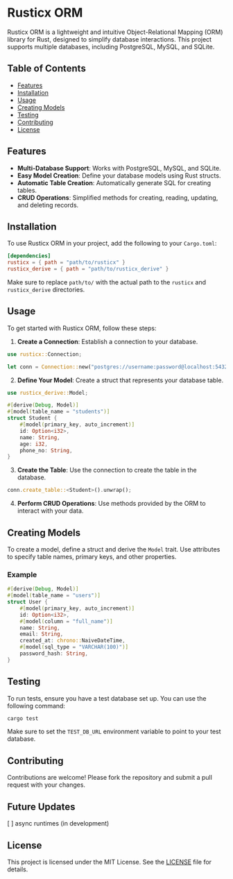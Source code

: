 # Rusticx ORM

Rusticx ORM is a lightweight and intuitive Object-Relational Mapping (ORM) library for Rust, designed to simplify database interactions. This project supports multiple databases, including PostgreSQL, MySQL, and SQLite.

## Table of Contents

- [Features](#features)
- [Installation](#installation)
- [Usage](#usage)
- [Creating Models](#creating-models)
- [Testing](#testing)
- [Contributing](#contributing)
- [License](#license)

## Features

- **Multi-Database Support**: Works with PostgreSQL, MySQL, and SQLite.
- **Easy Model Creation**: Define your database models using Rust structs.
- **Automatic Table Creation**: Automatically generate SQL for creating tables.
- **CRUD Operations**: Simplified methods for creating, reading, updating, and deleting records.

## Installation

To use Rusticx ORM in your project, add the following to your `Cargo.toml`:

```toml
[dependencies]
rusticx = { path = "path/to/rusticx" }
rusticx_derive = { path = "path/to/rusticx_derive" }
```

Make sure to replace `path/to/` with the actual path to the `rusticx` and `rusticx_derive` directories.

## Usage

To get started with Rusticx ORM, follow these steps:

1. **Create a Connection**: Establish a connection to your database.

```rust
use rusticx::Connection;

let conn = Connection::new("postgres://username:password@localhost:5432/database_name").unwrap();
```

2. **Define Your Model**: Create a struct that represents your database table.

```rust
use rusticx_derive::Model;

#[derive(Debug, Model)]
#[model(table_name = "students")]
struct Student {
    #[model(primary_key, auto_increment)]
    id: Option<i32>,
    name: String,
    age: i32,
    phone_no: String,
}
```

3. **Create the Table**: Use the connection to create the table in the database.

```rust
conn.create_table::<Student>().unwrap();
```

4. **Perform CRUD Operations**: Use methods provided by the ORM to interact with your data.

## Creating Models

To create a model, define a struct and derive the `Model` trait. Use attributes to specify table names, primary keys, and other properties.

### Example

```rust
#[derive(Debug, Model)]
#[model(table_name = "users")]
struct User {
    #[model(primary_key, auto_increment)]
    id: Option<i32>,
    #[model(column = "full_name")]
    name: String,
    email: String,
    created_at: chrono::NaiveDateTime,
    #[model(sql_type = "VARCHAR(100)")]
    password_hash: String,
}
```

## Testing

To run tests, ensure you have a test database set up. You can use the following command:

```bash
cargo test
```

Make sure to set the `TEST_DB_URL` environment variable to point to your test database.

## Contributing

Contributions are welcome! Please fork the repository and submit a pull request with your changes.

## Future Updates

[ ] async runtimes (in development)

## License

This project is licensed under the MIT License. See the [LICENSE](LICENSE) file for details.
